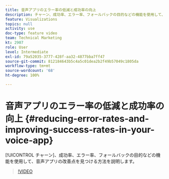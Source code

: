 ```yaml
---
title: 音声アプリのエラー率の低減と成功率の向上
description: チャーン、成功率、エラー率、フォールバックの目的などの機能を使用して、音声アプリの改善点を見つける方法を説明します。
feature: Visualizations
topics: null
activity: use
doc-type: feature video
team: Technical Marketing
kt: 2907
role: User
level: Intermediate
exl-id: 79a52035-3777-428f-aa32-4877bba7ff47
source-git-commit: 812184643b5c4a5c01dea2b2f49b57049c1805da
workflow-type: tm+mt
source-wordcount: '68'
ht-degree: 100%

---
```


# 音声アプリのエラー率の低減と成功率の向上 {#reducing-error-rates-and-improving-success-rates-in-your-voice-app}

[!UICONTROL チャーン]、成功率、エラー率、フォールバックの目的などの機能を使用して、音声アプリの改善点を見つける方法を説明します。

>[!VIDEO](https://video.tv.adobe.com/v/27222/?quality=12&learn=on)
